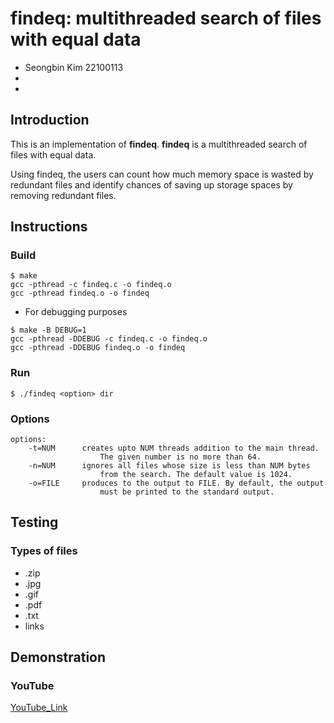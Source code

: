 # findeq: multithreaded search of files with equal data
* Seongbin Kim 22100113
* 
* 

## Introduction
This is an implementation of **findeq**.
**findeq** is a multithreaded search of files with equal data.

Using findeq, the users can count how much memory space is 
wasted by redundant files and identify chances of saving up 
storage spaces by removing redundant files.

## Instructions
### Build
```
$ make
gcc -pthread -c findeq.c -o findeq.o
gcc -pthread findeq.o -o findeq
```
* For debugging purposes 
```
$ make -B DEBUG=1
gcc -pthread -DDEBUG -c findeq.c -o findeq.o
gcc -pthread -DDEBUG findeq.o -o findeq
```
### Run
```
$ ./findeq <option> dir
```
### Options
```
options:
    -t=NUM      creates upto NUM threads addition to the main thread.
                    The given number is no more than 64.
    -n=NUM      ignores all files whose size is less than NUM bytes
                    from the search. The default value is 1024.
    -o=FILE     produces to the output to FILE. By default, the output
                    must be printed to the standard output. 
```

## Testing
### Types of files
* .zip
* .jpg
* .gif
* .pdf
* .txt
* links

## Demonstration
### YouTube
[YouTube_Link](https://www.youtube.com/watch?v=Och1-LHc7sQ)

